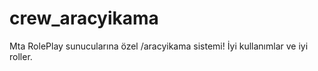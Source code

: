 # crew_aracyikama
Mta RolePlay sunucularına özel /aracyikama sistemi! İyi kullanımlar ve iyi roller.
